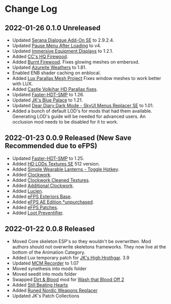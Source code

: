# Change Log

## 2022-01-26 0.1.0 Unreleased
* Updated [Serana Dialogue Add-On SE](https://www.nexusmods.com/skyrimspecialedition/mods/32161?tab=description) to 2.9.2.4.
* Updated [Pause Menu After Loading](https://www.nexusmods.com/skyrimspecialedition/mods/32161?tab=description) to v4.
* Updated [Immersive Equipment Displays](https://www.nexusmods.com/skyrimspecialedition/mods/62001?tab=description) to 1.2.1.
* Added [CC's HQ Firewood](https://www.nexusmods.com/skyrimspecialedition/mods/4616?tab=description).
* Added [Burnt Firewood](https://www.nexusmods.com/skyrimspecialedition/mods/16982?tab=description). Fixes glowing meshes on embersxd.
* Updated [Azureite Weathers](https://www.nexusmods.com/skyrimspecialedition/mods/42731?tab=description) to 1.81.
* Enabled ENB shader caching on enblocal.
* Added [Lux Parallax Mesh Project](https://www.nexusmods.com/skyrimspecialedition/mods/62248) Fixes window meshes to work better with LUX.
* Added [Castle Volkihar HD Parallax fixes](https://www.nexusmods.com/skyrimspecialedition/mods/62545).
* Updated [Faster-HDT-SMP](https://www.nexusmods.com/skyrimspecialedition/mods/57339?tab=files) to 1.26.
* Updated [JK's Blue Palace](https://www.nexusmods.com/skyrimspecialedition/mods/45324?tab=files) to 1.21.
* Updated [Dear Diary Dark Mode - SkyUI Menus Replacer SE](https://www.nexusmods.com/skyrimspecialedition/mods/60837?tab=description) to 1.01.
* Added a bunch of default LOD's for mods that had them available. Generating LOD's guide will be needed for advanced users. An occlusion mod needs to be disabled for it to work.


## 2022-01-23 0.0.9 Released (New Save Recommended due to eFPS)
* Updated [Faster-HDT-SMP](https://www.nexusmods.com/skyrimspecialedition/mods/57339?tab=files) to 1.25.
* Added [HD LODs Textures SE](https://www.nexusmods.com/skyrimspecialedition/mods/3333?tab=description) 512 version.
* Added [Simple Wearable Lanterns - Toggle Hotkey](https://www.nexusmods.com/skyrimspecialedition/mods/59727?tab=description).
* Added [Clockwork](https://www.nexusmods.com/skyrimspecialedition/mods/4155?tab=description).
* Added [Clockwork Cleaned Textures](https://www.nexusmods.com/skyrimspecialedition/mods/55677?tab=description).
* Added [Additional Clockwork](https://www.nexusmods.com/skyrimspecialedition/mods/47087?tab=description).
* Added [Lucien](https://www.nexusmods.com/skyrimspecialedition/mods/20035).
* Added [eFPS Exteriors Base](https://www.nexusmods.com/skyrimspecialedition/mods/54907).
* Added [eFPS AE Edition *unpurchased](https://www.nexusmods.com/skyrimspecialedition/mods/58727).
* Added [eFPS Patches](https://www.nexusmods.com/skyrimspecialedition/mods/54998).
* Added [Loot Preventifier](https://www.nexusmods.com/site/mods/82?tab=description).

## 2022-01-22 0.0.8 Released

* Moved Core skeleton ESP's so they wouldn't be overwritten. Mod authors should not overwrite skeletons frameworks. They now live at the bottom of the Animation Category.
* Added Lux temporary patch for [JK's High Hrothgar](https://www.nexusmods.com/skyrimspecialedition/mods/62219). 3.9
* Updated [MCM Recorder](https://www.nexusmods.com/skyrimspecialedition/mods/61719) to 1.07
* Moved synethesis into mods folder
* Moved seedit into mods folder
* Swapped [Dirt & Blood](https://www.nexusmods.com/skyrimspecialedition/mods/38886) mod for [Wash that Blood Off 2](https://www.nexusmods.com/skyrimspecialedition/mods/62358?tab=description)
* Added [Still Beating Hearts](https://www.nexusmods.com/skyrimspecialedition/mods/62244?tab=description)
* Added [Runed Nordic Weapons Replacer](https://www.nexusmods.com/skyrimspecialedition/mods/36253)
* Updated JK's Patch Collections
